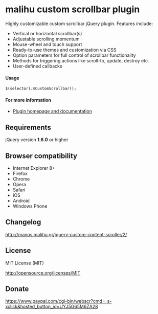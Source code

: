 malihu custom scrollbar plugin
================================

Highly customizable custom scrollbar jQuery plugin. Features include: 

* Vertical or horizontal scrollbar(s)  
* Adjustable scrolling momentum 
* Mouse-wheel and touch support 
* Ready-to-use themes and customization via CSS 
* Option parameters for full control of scrollbar functionality 
* Methods for triggering actions like scroll-to, update, destroy etc. 
* User-defined callbacks 

#### Usage 

`$(selector).mCustomScrollbar();` 

#### For more information 

* [Plugin homepage and documentation](http://manos.malihu.gr/jquery-custom-content-scroller) 

Requirements
-------------------------

jQuery version **1.6.0** or higher

Browser compatibility
-------------------------

* Internet Explorer 8+ 
* Firefox 
* Chrome 
* Opera 
* Safari 
* iOS 
* Android 
* Windows Phone

Changelog 
-------------------------

http://manos.malihu.gr/jquery-custom-content-scroller/2/

License 
-------------------------

MIT License (MIT)

http://opensource.org/licenses/MIT

Donate 
-------------------------

https://www.paypal.com/cgi-bin/webscr?cmd=_s-xclick&hosted_button_id=UYJ5G65M6ZA28